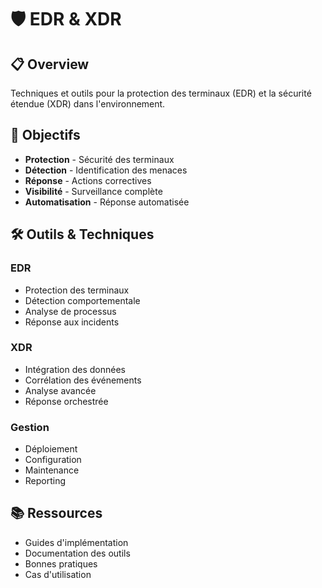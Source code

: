 # 🛡️ EDR & XDR

## 📋 Overview

Techniques et outils pour la protection des terminaux (EDR) et la sécurité étendue (XDR) dans l'environnement.

## 🎯 Objectifs

- **Protection** - Sécurité des terminaux
- **Détection** - Identification des menaces
- **Réponse** - Actions correctives
- **Visibilité** - Surveillance complète
- **Automatisation** - Réponse automatisée

## 🛠️ Outils & Techniques

### EDR
- Protection des terminaux
- Détection comportementale
- Analyse de processus
- Réponse aux incidents

### XDR
- Intégration des données
- Corrélation des événements
- Analyse avancée
- Réponse orchestrée

### Gestion
- Déploiement
- Configuration
- Maintenance
- Reporting

## 📚 Ressources

- Guides d'implémentation
- Documentation des outils
- Bonnes pratiques
- Cas d'utilisation 
